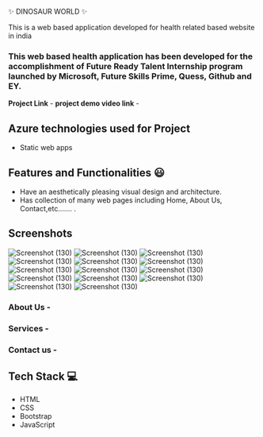   ✨ DINOSAUR WORLD ✨

This is a web based application developed for health related based website in india

### This web based health application has been developed for the accomplishment of Future Ready Talent Internship program launched by Microsoft, Future Skills Prime, Quess, Github and EY.


**Project Link** -
**project demo video link** - 

## Azure technologies used for Project

- Static web apps

## Features and Functionalities 😃

- Have an aesthetically pleasing visual design and architecture.
- Has collection of many web pages including Home, About Us, Contact,etc....... .

## Screenshots

![Screenshot (130)](https://user-images.githubusercontent.com/112065495/204810412-fddc72d4-7ae1-4673-99ab-b1e157eb7ee7.png)
![Screenshot (130)](https://user-images.githubusercontent.com/112065495/204810415-7a7a775e-5bf1-4e2f-a435-72ac503d97f8.png)
![Screenshot (130)](https://user-images.githubusercontent.com/112065495/204810404-f63beb93-2db3-4bda-8f28-956709338b5f.png)
![Screenshot (130)](https://user-images.githubusercontent.com/112065495/204810411-91cb05dc-e96e-4307-bc27-97f6d00616e0.png)
![Screenshot (130)](https://user-images.githubusercontent.com/112065495/204810408-391f1aac-0432-4b43-8060-382b78e788bf.png)
![Screenshot (130)](https://user-images.githubusercontent.com/112065495/204810472-83f0c4fd-46d3-4a74-ad06-7cc7f4ada950.png)
![Screenshot (130)](https://user-images.githubusercontent.com/112065495/204810567-4c7e9ab3-c3e7-4a85-b1ba-b3b2682d6d67.png)
![Screenshot (130)](https://user-images.githubusercontent.com/112065495/204810468-feb475b5-5d50-4558-a962-80a8acf231d2.png)
![Screenshot (130)](https://user-images.githubusercontent.com/112065495/204810483-6a5a448f-87d7-4ae1-a6b9-c0a53655727d.png)
![Screenshot (130)](https://user-images.githubusercontent.com/112065495/204810480-044342b5-785e-4958-94c4-a4854603747c.png)
![Screenshot (130)](https://user-images.githubusercontent.com/112065495/204810475-54095dd8-a58d-4f8d-b42f-aebc561cc5a8.png)
![Screenshot (130)](https://user-images.githubusercontent.com/112065495/204810410-d8add5d4-4a2c-479f-a1ff-21fb3238494c.png)
![Screenshot (130)](https://user-images.githubusercontent.com/112065495/204810467-673fa9ce-7b65-4ab9-803a-0a1f94c58f22.png)
![Screenshot (130)](https://user-images.githubusercontent.com/112065495/204810478-7b4b96bc-b935-449f-8e85-9ae63a2ddcf6.png)













   

### About Us -



### Services -



### Contact us -

  
  
  
  

## Tech Stack 💻
- HTML
- CSS
- Bootstrap
- JavaScript
